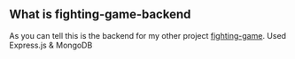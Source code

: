 ## What is fighting-game-backend

As you can tell this is the backend for my other project [fighting-game](https://github.com/dragozed/fighting-game).
Used Express.js & MongoDB
